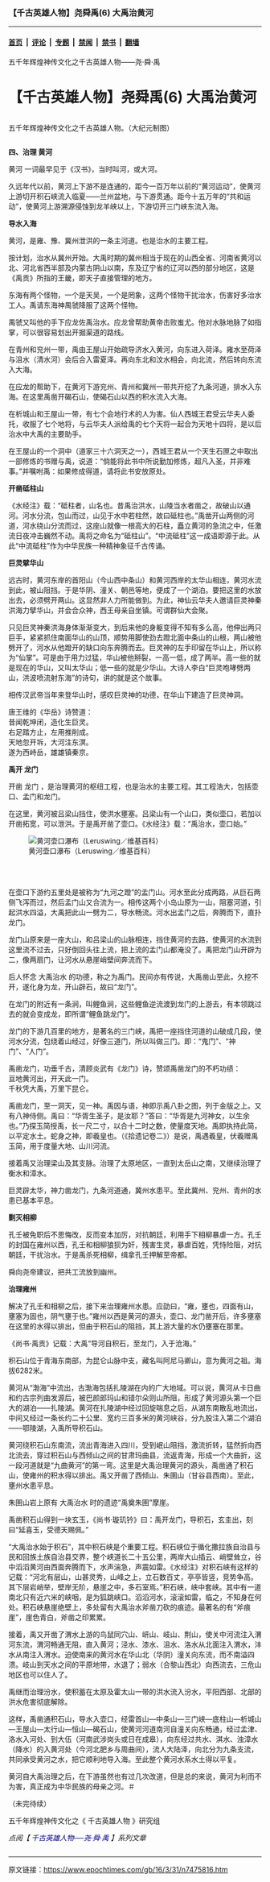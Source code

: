 ### 【千古英雄人物】尧舜禹(6) 大禹治黄河

---

#### [首页](../../../..?n7475816) &nbsp;|&nbsp; [评论](../../../../../epoch-comment?n7475816) &nbsp;|&nbsp; [专题](../../../../../epoch-special?n7475816) &nbsp;|&nbsp; [禁闻](../../../../../epoch-news?n7475816) &nbsp;|&nbsp; [禁书](../../../../../books?n7475816) &nbsp;|&nbsp; [翻墙](https://github.com/gfw-breaker/nogfw/blob/master/README.md?n7475816)


<div class="column" id="artbody" itemprop="articleBody">
 <div class="whitebg">
  <div class="column">
   <div class="arttop mbottom20">
    <div class="toptitle">
     五千年辉煌神传文化之千古英雄人物——尧‧舜‧禹
    </div>
    <h1 class="title">
     【千古英雄人物】尧舜禹(6) 大禹治黄河
    </h1>
    <span class="pad5">
     <ok href="https://i.epochtimes.com/assets/uploads/2016/04/hero600x900-e1459521592696.jpg" target="_blank">
      <img alt="" class="aligncenter wp-post-image" src="https://i.epochtimes.com/assets/uploads/2016/04/hero600x900-e1459521592696.jpg"/>
     </ok>
     <div class="imgtxt caption">
      <p>
       五千年辉煌神传文化之千古英雄人物。（大纪元制图）
      </p>
     </div>
    </span>
   </div>
  </div>
  <!-- article content begin -->
  <p>
   <strong>
    四、治理
    <ok href="https://www.epochtimes.com/gb/tag/%E9%BB%84%E6%B2%B3.html">
     黄河
    </ok>
   </strong>
  </p>
  <p>
   <ok href="https://www.epochtimes.com/gb/tag/%E9%BB%84%E6%B2%B3.html">
    黄河
   </ok>
   一词最早见于《汉书》，当时叫河，或大河。
  </p>
  <p>
   久远年代以前，黄河上下游不是连通的，距今一百万年以前的“黄河运动”，使黄河上游切开积石峡流入临夏——兰州盆地，与下游贯通。距今十五万年的“共和运动”，使黄河上游溯源侵蚀到龙羊峡以上，下游切开三门峡东流入海。
  </p>
  <p>
   <strong>
    导水入海
   </strong>
  </p>
  <p>
   黄河，是雍、豫、冀州泄洪的一条主河道。也是治水的主要工程。
  </p>
  <p>
   按计划，治水从冀州开始。大禹时期的冀州相当于现在的山西全省、河南省黄河以北、河北省西半部及内蒙古阴山以南，东及辽宁省的辽河以西的部分地区，这是《禹贡》所指的王畿，即天子直接管理的地方。
  </p>
  <p>
   东海有两个怪物，一个是天吴，一个是罔象，这两个怪物干扰治水，伤害好多治水工人。禹请东海神禺虢降服了这两个怪物。
  </p>
  <p>
   禺虢又叫他的手下应龙佐禹治水。应龙曾帮助黄帝击败蚩尤。他对水脉地脉了如指掌，可以很容易划出开掘渠道的路线。
  </p>
  <p>
   在青州和兖州一带，禹由王屋山开始疏导济水入黄河，向东进入荷泽。雍水至荷泽与沮水（清水河）会后合入雷夏泽。再向东北和汶水相会，向北流，然后转向东流入大海。
  </p>
  <p>
   在应龙的帮助下，在黄河下游兖州、青州和冀州一带共开挖了九条河道，排水入东海。在这里禹凿开碣石山，使碣石山以西的积水流入大海。
  </p>
  <p>
   在析城山和王屋山一带，有七个会地行术的人为害。仙人西城王君受云华夫人委托，收服了七个地将，与云华夫人派给禹的七个天将一起合为天地十四将，是以后治水中大禹的主要助手。
  </p>
  <p>
   在王屋山的一个洞中（道家三十六洞天之一），西城王君从一个天生石匣之中取出一部修炼的书赠与禹，说道：“倘能将此书中所说勤加修炼，超凡入圣，并非难事。”并嘱咐禹：如果修成得道，请将此书安放原处。
  </p>
  <p>
   <strong>
    开凿砥柱山
   </strong>
  </p>
  <p>
   《水经注》载：“砥柱者，山名也。昔禹治洪水，山陵当水者凿之，故破山以通河。河水分流，包山而过，山见于水中若柱然，故曰砥柱也。”禹凿开山两侧的河道，河水绕山分流而过，这座山就像一根高大的石柱，矗立黄河的急流之中，任激流日夜冲击巍然不动。禹将之命名为“砥柱山”。“中流砥柱”这一成语即源于此。从此“中流砥柱”作为中华民族一种精神象征千古传诵。
  </p>
  <p>
   <strong>
    巨灵擘华山
   </strong>
  </p>
  <p>
   远古时，黄河东岸的首阳山（今山西中条山）和黄河西岸的太华山相连，黄河水流到此，被山阻挡。于是华阴、潼关、朝邑等地，便成了一个湖泊。要把这里的水放出去，必须劈开两山。这显然非人力所能做到。为此，神仙云华夫人邀请巨灵神秦洪海力擘华山，并会合众神，西王母亲自坐镇。可谓群仙大会聚。
  </p>
  <p>
   只见巨灵神秦洪海身体渐渐变大，到后来他的身躯变得不知有多么高，他伸出两只巨手，紧紧抓住南面华山的山顶，顺势用脚使劲去蹬北面中条山的山根，两山被他劈开了，河水从他蹬开的缺口向东奔腾而去。巨灵神的左手印留在华山上，所以称为“仙掌”。可是由于用力过猛，华山被他掰裂，一高一低，成了两半。高一些的就是现在的华山，又叫太华山；低一些的就是少华山。大诗人李白“巨灵咆哮劈两山，洪波喷流射东海”的诗句，讲的就是这个故事。
  </p>
  <p>
   相传汉武帝当年来登华山时，感叹巨灵神的功德，在华山下建造了巨灵神洞。
  </p>
  <p>
   唐王维的《华岳》诗赞道：
   <br/>
   昔闻乾坤闭，造化生巨灵。
   <br/>
   右足踏方止，左用推削成。
   <br/>
   天地忽开坼，大河注东溟。
   <br/>
   遂为西峙岳，雄雄镇秦京。
  </p>
  <p>
   <strong>
    禹开
    <ok href="https://www.epochtimes.com/gb/tag/%E9%BE%99%E9%97%A8.html">
     龙门
    </ok>
   </strong>
  </p>
  <p>
   开凿
   <ok href="https://www.epochtimes.com/gb/tag/%E9%BE%99%E9%97%A8.html">
    龙门
   </ok>
   ，是治理黄河的枢纽工程，也是治水的主要工程。其工程浩大，包括壶口、孟门和龙门。
  </p>
  <p>
   在这里，黄河被吕梁山挡住，使洪水壅塞。吕梁山有一个山口，类似壶口，若加以开凿拓宽，可以泄洪。于是禹开凿了壶口。《水经注》载：“禹治水，壶口始。”
  </p>
  <figure aria-describedby="caption-attachment-7486811" class="wp-caption aligncenter" id="attachment_7486811" style="width: 450px">
   <ok href=" https://i.epochtimes.com/assets/uploads/2016/04/640px-Hukou_Waterfall-450x295.jpg" rel="noreferrer noopener" target="_blank">
    <img alt="黄河壶口瀑布（Leruswing／维基百科）" class="size-medium wp-image-7486811" src="https://i.epochtimes.com/assets/uploads/2016/04/640px-Hukou_Waterfall-450x295.jpg"/>
   </ok>
   <br/><figcaption class="wp-caption-text" id="caption-attachment-7486811">
    黄河壶口瀑布（Leruswing／维基百科）
   </figcaption><br/>
  </figure><br/>
  <p>
  </p>
  <p>
   在壶口下游约五里处是被称为“九河之蹬”的孟门山。河水至此分成两路，从巨石两侧飞泻而过，然后孟门山又合流为一。相传这两个小岛山原为一山，阻塞河道，引起洪水四溢，大禹把此山一劈为二，导水畅流。河水出孟门之后，奔腾而下，直扑龙门。
  </p>
  <p>
   龙门山原来是一座大山，和吕梁山的山脉相连，挡住黄河的去路，使黄河的水流到这里流不过去，只好倒回头往上流，把上流的孟门山都淹没了。禹把龙门山开辟为二，像两扇门，让河水从悬崖峭壁间奔流而下。
  </p>
  <p>
   后人怀念
   <ok href="https://www.epochtimes.com/gb/tag/%E5%A4%A7%E7%A6%B9%E6%B2%BB%E6%B0%B4.html">
    大禹治水
   </ok>
   的功德，称之为禹门。民间亦有传说，大禹凿山至此，久挖不开，遂化身为龙，开山辟石，故曰“龙门”。
  </p>
  <p>
   在龙门的附近有一条涧，叫鲤鱼涧，这些鲤鱼逆流渡到龙门的上游去，有本领跳过去的就会变成龙，即所谓“鲤鱼跳龙门”。
  </p>
  <p>
   龙门的下游几百里的地方，是著名的三门峡，禹把一座挡住河道的山破成几段，使河水分流，包绕着山经过，好像三道门，所以叫做三门。即：“鬼门”、“神门”、“人门”。
  </p>
  <p>
   禹凿龙门，功垂千古，清顾炎武有《龙门》诗，赞颂禹凿龙门的不朽功绩：
   <br/>
   亘地黄河出，开天此一门。
   <br/>
   千秋凭大禹，万里下昆仑。
  </p>
  <p>
   禹凿龙门，至一洞天，见一神。禹因与语，神即示禹八卦之图，列于金版之上。又有八神侍侧。禹曰：“华胥生圣子，是汝耶？”答曰：“华胥是九河神女，以生余也。”乃探玉简授禹，长一尺二寸，以合十二时之数，使量度天地。禹即执持此简，以平定水土。蛇身之神，即羲皇也。（《拾遗记卷二》）是说，禹遇羲皇，伏羲赠禹玉简，用于度量大地、山川河流。
  </p>
  <p>
   接着禹又治理梁山及其支脉。治理了太原地区，一直到太岳山之南，又继续治理了衡水和漳水。
  </p>
  <p>
   巨灵辟太华，神力凿龙门，九条河道通，冀州水患平。至此冀州、兖州、青州的水患已基本平息。
  </p>
  <p>
   <strong>
    剿灭相柳
   </strong>
  </p>
  <p>
   孔壬被免职后不思悔改，反而变本加厉，对抗朝廷，利用手下相柳暴虐一方。孔壬的封国在雍州以西，孔壬和相柳狼狈为奸，残害生灵，暴虐百姓，凭恃险阻，对抗朝廷，干扰治水。于是禹杀死相柳，缉拿孔壬押解至帝都。
  </p>
  <p>
   舜向尧帝建议，把共工流放到幽州。
  </p>
  <p>
   <strong>
    治理雍州
   </strong>
  </p>
  <p>
   解决了孔壬和相柳之后，接下来治理雍州水患。应劭曰，“雍，壅也，四面有山，壅塞为固也，阴气壅于也。”雍州以西是黄河的源头，壶口、龙门凿开后，许多壅塞在这里的水得以排出，但由于积石山的阻挡，其上游大量的水仍壅塞在那里。
  </p>
  <p>
   《尚书‧禹贡》记载：大禹“导河自积石，至龙门，入于沧海。”
  </p>
  <p>
   积石山位于青海东南部，为昆仑山脉中支，藏名叫阿尼马卿山，意为黄河之祖。海拔6282米。
  </p>
  <p>
   黄河从“渤海”中流出，古渤海包括扎陵湖在内的广大地域。可以说，黄河从卡日曲和约古宗列曲发源后，被巴颜郎玛山和错尔朵则山所阻，形成了黄河源头第一个巨大的湖泊——扎陵湖。黄河在扎陵湖中经过回旋喘息之后，从湖东南散乱地流出，中间又经过一条长约二十公里、宽约三百多米的黄河峡谷，分九股注入第二个湖泊——鄂陵湖，入禹所导积石山。
  </p>
  <p>
   黄河绕积石山东南流，流出青海进入四川，受到岷山阻挡，激流折转，猛然折向西北流去，穿过积石山与西倾山之间的甘肃玛曲县，流返青海，形成一个大曲折，这一段河道就是“九曲黄河”的第一弯。这里是大禹治理黄河的源头，禹凿通了积石山，使雍州的积水得以排出。禹又开凿了西倾山、朱圉山（甘谷县西南）。至此，壅州水患平息。
  </p>
  <p>
   朱圉山岩上原有
   <ok href="https://www.epochtimes.com/gb/tag/%E5%A4%A7%E7%A6%B9%E6%B2%BB%E6%B0%B4.html">
    大禹治水
   </ok>
   时的遗迹“禹奠朱圉”摩崖。
  </p>
  <p>
   禹凿积石山得到一块玄玉，《尚书‧璇玑钤》曰：禹开龙门，导积石，玄圭出，刻曰“延喜玉，受德天赐佩。”
  </p>
  <p>
   “大禹治水始于积石”，其中积石峡是个重要工程。积石峡位于循化撒拉族自治县与民和回族土族自治县交界，整个峡道长二十五公里，两岸大山插云、峭壁耸立，谷中滔滔黄河由西面奔腾而下，水声湍急，声震如雷。《水经注》对积石峡有这样的记载：“河北有层山，山甚灵秀，山峰之上，立石数百丈，亭亭皆竖，竞势争高。其下层岩峭举，壁岸无阶，悬崖之中，多石室焉。”积石峡，峡中套峡。其中有一道南北只有近六米的峡咽，是为狐跳峡口。滔滔河水，滚滚如雷，临之，不知身在何处。积石峡悬崖绝壁上，多处留有大禹治水斧凿刀砍的痕迹。最著名的有“斧痕崖”，崖色青白，斧凿之印累累。
  </p>
  <p>
   接着，禹又开凿了渭水上游的鸟鼠同穴山、岍山、岐山、荆山，使关中河流注入渭河东流，渭河畅通无阻，直入黄河；泾水、漆水、沮水、洛水从北面注入渭水，沣水从南注入渭水。迫使南来的黄河水在华山北（华阴）潼关向东流，而不南溢四溃。岐山到天水之间的平原地带，水退了；弱水（合黎山西北）向西流去，三危山地区也可以住人了。
  </p>
  <p>
   禹继而治理汾水，使积蓄在太原及霍太山一带的洪水流入汾水，平阳西部、北部的洪水危害彻底解除。
  </p>
  <p>
  </p>
  <p>
   这样，禹凿通积石山，导水入壶口，经雷首山—中条山—三门峡—底柱山—析城山—王屋山—太行山—恒山—碣石山，使黄河河道南河自潼关向东畅通，经过孟津、洛水入河处、到大伍（河南武涉岗头或日在成皋），向东经过共水、淇水、浊漳水（降水）的入黄河处（今河北肥乡与周曲间），流人大陆泽，向北分为九条支流，共同承受黄河之水，把它顺利地导入海。至此整个黄河水系水土得以平复。
  </p>
  <p>
   黄河自大禹治理之后，在下游虽然也有过几次改道，但是总的来说，黄河为利而不为害，真正成为中华民族的母亲之河。＃
  </p>
  <p>
   （未完待续）
  </p>
  <p>
   五千年辉煌神传文化之《
   <ok href="https://www.epochtimes.com/gb/tag/%E5%8D%83%E5%8F%A4%E8%8B%B1%E9%9B%84%E4%BA%BA%E7%89%A9.html">
    千古英雄人物
   </ok>
   》研究组
  </p>
  <p>
   <em>
    点阅【
    <span style="color: #000080;">
     <ok href="https://www.epochtimes.com/gb/nf1140674.htm" rel="noopener noreferrer" style="color: #000080;" target="_blank">
      千古英雄人物──尧‧舜‧禹
     </ok>
    </span>
    】系列文章
   </em>
  </p>
  <!-- article content end -->
 </div>
</div>


---

原文链接：https://www.epochtimes.com/gb/16/3/31/n7475816.htm